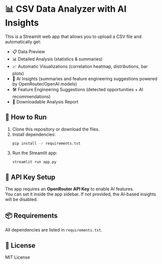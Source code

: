 # 📊 CSV Data Analyzer with AI Insights

This is a Streamlit web app that allows you to upload a CSV file and automatically get:
- 📋 Data Preview
- 📊 Detailed Analysis (statistics & summaries)
- 📈 Automatic Visualizations (correlation heatmap, distributions, bar plots)
- 🤖 AI Insights (summaries and feature engineering suggestions powered by OpenRouter/OpenAI models)
- 🛠️ Feature Engineering Suggestions (detected opportunities + AI recommendations)
- 💾 Downloadable Analysis Report

## 🚀 How to Run

1. Clone this repository or download the files.
2. Install dependencies:
   ```bash
   pip install -r requirements.txt
   ```
3. Run the Streamlit app:
   ```bash
   streamlit run app.py
   ```

## 🔑 API Key Setup

The app requires an **OpenRouter API Key** to enable AI features.  
You can set it inside the app sidebar. If not provided, the AI-based insights will be disabled.

## 📦 Requirements

All dependencies are listed in `requirements.txt`.

## 📝 License

MIT License
